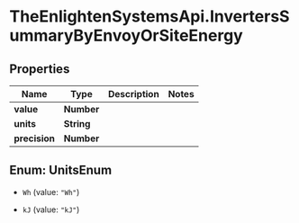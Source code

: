 # TheEnlightenSystemsApi.InvertersSummaryByEnvoyOrSiteEnergy

## Properties

Name | Type | Description | Notes
------------ | ------------- | ------------- | -------------
**value** | **Number** |  | 
**units** | **String** |  | 
**precision** | **Number** |  | 



## Enum: UnitsEnum


* `Wh` (value: `"Wh"`)

* `kJ` (value: `"kJ"`)




